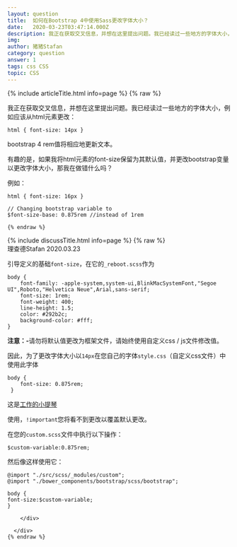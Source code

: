 ```yaml
---
layout: question
title:  如何在Bootstrap 4中使用Sass更改字体大小？
date:   2020-03-23T03:47:14.000Z
description: 我正在获取交叉信息，并想在这里提出问题。我已经读过一些地方的字体大小，例如应该从html元素更改：html { font-size  14px }...
img: 
author: 猪猪Stafan
category: question
answer: 1
tags: css CSS
topic: CSS
---
```

<div class="article-root">
  <div class="article">
    {% include articleTitle.html info=page %}
    {% raw %}
    <div class="article-content"><p><font style="vertical-align: inherit;"><font style="vertical-align: inherit;">我正在获取交叉信息，并想在这里提出问题。</font><font style="vertical-align: inherit;">我已经读过一些地方的字体大小，例如应该从html元素更改：</font></font></p>

<pre><code>html { font-size: 14px }
</code></pre>

<p><font style="vertical-align: inherit;"><font style="vertical-align: inherit;">bootstrap 4 rem值将相应地更新文本。 </font></font></p>

<p><font style="vertical-align: inherit;"><font style="vertical-align: inherit;">有趣的是，如果我将html元素的font-size保留为其默认值，并更改bootstrap变量以更改字体大小，那我在做错什么吗？</font></font></p>

<p><font style="vertical-align: inherit;"><font style="vertical-align: inherit;">例如：</font></font></p>

<pre><code>html { font-size: 16px }<font></font>
<font></font>
// Changing bootstrap variable to <font></font>
$font-size-base: 0.875rem //instead of 1rem<font></font>
</code></pre></div>
    {% endraw %}
  </div>

  <div class="discuss-wrapper">
    {% include discussTitle.html info=page %}
    {% raw %}
    <div class="discuss-item">
        <div class="discuss-parent">
          <div class="discuss-meta">
            <span class="discuss-user">理查德Stafan</span>
            <span class="discuss-time">2020.03.23</span>
          </div>
          <div class="discuss-comment"><p><font style="vertical-align: inherit;"><font style="vertical-align: inherit;">引导定义的基础</font></font><code>font-size</code><font style="vertical-align: inherit;"><font style="vertical-align: inherit;">，在它的</font></font><code>_reboot.scss</code><font style="vertical-align: inherit;"><font style="vertical-align: inherit;">作为</font></font></p>

<pre><code>body {<font></font>
    font-family: -apple-system,system-ui,BlinkMacSystemFont,"Segoe UI",Roboto,"Helvetica Neue",Arial,sans-serif;<font></font>
    font-size: 1rem;<font></font>
    font-weight: 400;<font></font>
    line-height: 1.5;<font></font>
    color: #292b2c;<font></font>
    background-color: #fff;<font></font>
}<font></font>
</code></pre>

<p><strong><font style="vertical-align: inherit;"><font style="vertical-align: inherit;">注意：-</font></font></strong><font style="vertical-align: inherit;"><font style="vertical-align: inherit;">请勿将默认值更改为框架文件，请始终使用自定义css / js文件修改值。</font></font></p>

<p><font style="vertical-align: inherit;"><font style="vertical-align: inherit;">因此，为了更改字体大小以</font></font><code>14px</code><font style="vertical-align: inherit;"><font style="vertical-align: inherit;">在您自己的</font><font style="vertical-align: inherit;">字体</font></font><code>style.css</code><font style="vertical-align: inherit;"><font style="vertical-align: inherit;">（自定义css文件）中</font><font style="vertical-align: inherit;">使用此</font><font style="vertical-align: inherit;">字体</font></font></p>

<pre><code>body {<font></font>
    font-size: 0.875rem;<font></font>
 }<font></font>
</code></pre>

<p><font style="vertical-align: inherit;"><font style="vertical-align: inherit;">这是</font></font><a href="http://jsfiddle.net/bhavikbamania/a8xn5bo3/1/" rel="nofollow noreferrer"><font style="vertical-align: inherit;"><font style="vertical-align: inherit;">工作的小提琴</font></font></a></p>

<p><font style="vertical-align: inherit;"><font style="vertical-align: inherit;">使用，</font></font><code>!important</code><font style="vertical-align: inherit;"><font style="vertical-align: inherit;">您将看不到更改以覆盖默认更改。</font></font></p>

<p><font style="vertical-align: inherit;"><font style="vertical-align: inherit;">在您的</font></font><code>custom.scss</code><font style="vertical-align: inherit;"><font style="vertical-align: inherit;">文件中执行以下操作：</font></font></p>

<pre><code>$custom-variable:0.875rem;
</code></pre>

<p><font style="vertical-align: inherit;"><font style="vertical-align: inherit;">然后像这样使用它：</font></font></p>

<pre><code>@import "./src/scss/_modules/custom"; <font></font>
@import "./bower_components/bootstrap/scss/bootstrap";<font></font>
<font></font>
body {<font></font>
font-size:$custom-variable;<font></font>
}<font></font>
</code></pre></div>
        </div>
        
      </div>
    {% endraw %}
  </div>
<div>
